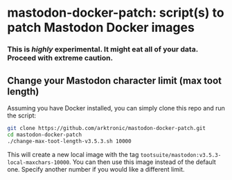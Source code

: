# mastodon-docker-patch: script(s) to patch Mastodon Docker images

### This is *highly* experimental. It might eat all of your data. Proceed with extreme caution.

## Change your Mastodon character limit (max toot length)

Assuming you have Docker installed, you can simply clone this repo and run the script:
```bash
git clone https://github.com/arktronic/mastodon-docker-patch.git
cd mastodon-docker-patch
./change-max-toot-length-v3.5.3.sh 10000
```

This will create a new local image with the tag `tootsuite/mastodon:v3.5.3-local-maxchars-10000`. You can then use this image instead of the default one. Specify another number if you would like a different limit.
